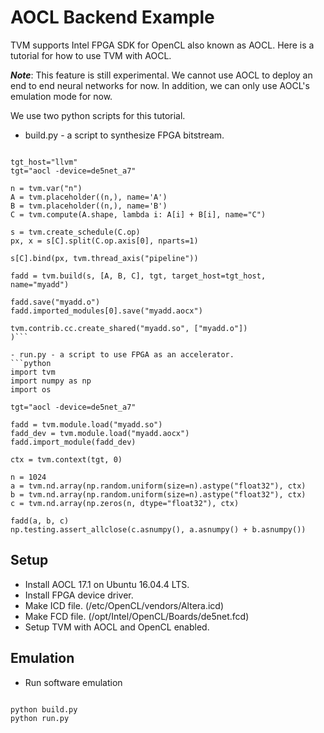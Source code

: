 AOCL Backend Example
====================

TVM supports Intel FPGA SDK for OpenCL also known as AOCL.  Here is a tutorial for how to use TVM with AOCL.

***Note***: This feature is still experimental.  We cannot use AOCL to deploy an end to end neural networks for now.  In addition, we can only use AOCL's emulation mode for now.

We use two python scripts for this tutorial.

- build.py - a script to synthesize FPGA bitstream.
```import tvm

tgt_host="llvm"
tgt="aocl -device=de5net_a7"

n = tvm.var("n")
A = tvm.placeholder((n,), name='A')
B = tvm.placeholder((n,), name='B')
C = tvm.compute(A.shape, lambda i: A[i] + B[i], name="C")

s = tvm.create_schedule(C.op)
px, x = s[C].split(C.op.axis[0], nparts=1)

s[C].bind(px, tvm.thread_axis("pipeline"))

fadd = tvm.build(s, [A, B, C], tgt, target_host=tgt_host, name="myadd")

fadd.save("myadd.o")
fadd.imported_modules[0].save("myadd.aocx")

tvm.contrib.cc.create_shared("myadd.so", ["myadd.o"])
)```

- run.py - a script to use FPGA as an accelerator.
```python
import tvm
import numpy as np
import os

tgt="aocl -device=de5net_a7"

fadd = tvm.module.load("myadd.so")
fadd_dev = tvm.module.load("myadd.aocx")
fadd.import_module(fadd_dev)

ctx = tvm.context(tgt, 0)

n = 1024
a = tvm.nd.array(np.random.uniform(size=n).astype("float32"), ctx)
b = tvm.nd.array(np.random.uniform(size=n).astype("float32"), ctx)
c = tvm.nd.array(np.zeros(n, dtype="float32"), ctx)

fadd(a, b, c)
np.testing.assert_allclose(c.asnumpy(), a.asnumpy() + b.asnumpy())
```

Setup
-----

- Install AOCL 17.1 on Ubuntu 16.04.4 LTS.
- Install FPGA device driver.
- Make ICD file. (/etc/OpenCL/vendors/Altera.icd)
- Make FCD file. (/opt/Intel/OpenCL/Boards/de5net.fcd)
- Setup TVM with AOCL and OpenCL enabled.

Emulation
---------

- Run software emulation
```export CL_CONTEXT_EMULATOR_DEVICE_INTELFPGA=1

python build.py
python run.py
```
